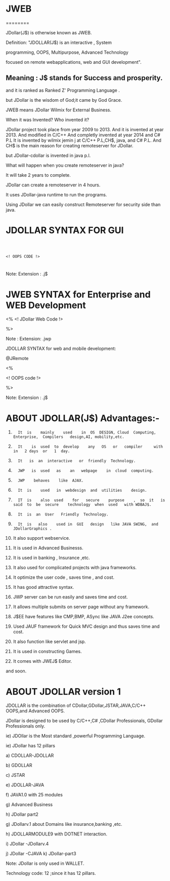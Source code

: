 # JWEB
========
 
JDollar(J$)  is otherwise  known  as  JWEB.


Definition: "JDOLLAR(J$) is an interactive , System

 programming,  OOPS,  Multipurpose, Advanced   Technology  

focused  on  remote webapplications, web   and GUI development".


Meaning :  J$  stands    for   Success  and  prosperity.
-------

and  it   is ranked   as  Ranked Z'   Programming Language .

but  JDollar  is  the  wisdom  of  God;it  came by  God  Grace.

JWEB  means  JDollar  Wilmix  for  External Business.

When it was Invented? Who invented it?

JDollar project took place from year 2009 to
2013. And it is invented at year 2013. And modified in C/C++ And completly invented at year 2014    and  C#  P.L
It is invented by wilmix jemin j at C/C++ P.L,CH$, java, and  C# P.L.
And  CH$ is   the  main  reason for  creating   remoteserver  for  JDollar.

but JDollar-cdollar  is   invented  in java p.l.

What   will  happen  when you  create   remoteserver in  java?

It will   take    2   years  to complete.

JDollar   can   create a  remoteserver in   4 hours.


It uses JDollar-java runtime to run the programs.

Using  JDollar  we can   easily   construct   Remoteserver  for   security  side  than  java.


JDOLLAR SYNTAX FOR GUI
======================
<Jdollar>

<Serialize>

<code> 

<!  OOPS  CODE  !>

</code>

</Jdollar>

Note: Extension :  .j$


JWEB SYNTAX for Enterprise and WEB Development
==========================================


<JDWEB>

<PACK>

<%
<! JDollar  Web  Code  !>

%>
</JDWEB>

Note :  Extension:  .jwp


JDOLLAR SYNTAX for web and mobile development:


<JDOLLAR>

@JRemote

<%

<!  OOPS  code  !>

 %>
</JDOLLAR>


Note: Extension :  .j$

ABOUT JDOLLAR(J$) Advantages:-
=================================


1.       It  is    mainly    used    in  OS  DESIGN, Cloud  Computing, Enterprise,  Compilers   design,AI, mobility,etc.

2.       It    is  used  to  develop    any   OS   or   compiler     with  in   2 days  or   1  day.

3.       It   is  an  interactive   or  friendly  Technology.

4.       JWP   is  used   as    an   webpage    in  cloud  computing.  

5.       JWP    behaves    like  AJAX.

6.       It  is    used   in  webdesign  and  utilities    design.

7.       IT  is    also  used    for   secure    purpose    ,  so  it   is  said  to  be  secure    technology  when  used   with WDBAJ$.

8.       It  is  an  User   Friendly  Technology.

9.       It  is   also    used in  GUI   design   like JAVA SWING,  and  JDollarGraphics .

10.   It  also    support   webservice.

11.   It  is   used    in  Advanced    Businesss.

12.   It  is   used  in  banking  ,  Insurance  ,etc.

13.   It  also  used     for    complicated    projects  with  java frameworks.

14.   It optimize  the user code   ,  saves  time    ,  and  cost.

15.   It  has  good  attractive    syntax.

16.   JWP  server  can  be  run  easily    and  saves    time  and  cost.

17.   It   allows    multiple  submits   on  server  page    without  any  framework.

18.   J$EE  have   features   like  CMP,BMP, ASync  like   JAVA  J2ee  concepts.

19.   Used  JAUF  framework   for  Quick   MVC design  and  thus  saves  time and  cost.

20.   It  also   function like  servlet   and  jsp.

21.   It is  used   in  constructing   Games.

22.   It  comes  with  JWEJ$   Editor.

and  soon.



ABOUT  JDOLLAR version 1 
========================


JDOLLAR  is  the  combination   of   CDollar,GDollar,JSTAR,JAVA,C/C++ OOPS,and  Advanced OOPS.

JDollar  is   designed   to    be  used  by  C/C++,C#  ,CDollar  Professionals,
GDollar  Professionals only.

ie)  JDOllar  is  the  Most  standard ,powerful Programming Language.


ie)  JDollar  has  12  pillars

a)  CDOLLAR-JDOLLAR

b)  GDOLLAR

c) JSTAR

e)  JDOLLAR-JAVA

f) JAVA1.0 with  25  modules

g)  Advanced Business

h)  JDollar part2

g)  JDollarv.1  about  Domains  like  insurance,banking ,etc.

h)  JDOLLARMODULE9  with   DOTNET interaction.

i)  JDollar  -JDollarv.4
  
j)  JDollar -CJAVA
k)  JDollar-part3

 Note:  JDollar  is   only  used  in WALLET.
 
Technology code: 12 ;since  it  has  12  pillars.
